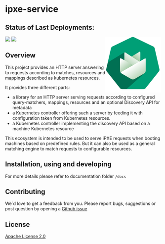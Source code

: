 # ipxe-service

## Status of Last Deployments:
<img src="https://github.com/onmetal/ipxe-service/workflows/DockerImage2Harbor/badge.svg?branch-master">
<img src="https://github.com/onmetal/ipxe-service/workflows/ReleaseHelm/badge.svg?branch-master">

<img src="./docs/assets/logo.png" alt="Logo of the project" align="right">

## Overview 

This project provides an HTTP server answering to requests according to matches, resources and mappings described as kubernetes resources.

It provides three different parts:

 - a library for an HTTP server serving requests according to configured query-matchers, mappings, resources and an optional Discovery API for metadata
 - a Kubernetes controller offering such a server by feeding it with configuration taken from Kubernetes resources.
 - a Kubernetes controller implementing the discovery API based on a machine Kubernetes resource

This ecosystem is intended to be used to serve iPXE requests when booting machines based on predefined rules. But it can also be used as a general matching engine to match requests to configurable resources.

## Installation, using and developing 

For more details please refer to documentation folder `/docs`

## Contributing 

We`d love to get a feedback from you. 
Please report bugs, suggestions or post question by opening a [Github issue]()

## License

[Apache License 2.0](https://github.com/helm/chart-testing/blob/main/LICENSE)
